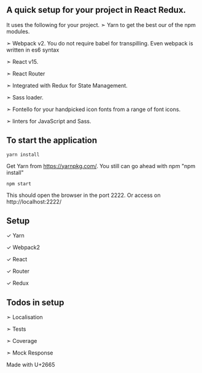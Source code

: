 ## A quick setup for your project in React Redux. 

It uses the following for your project.
&#10147; Yarn to get the best our of the npm modules.

&#10147; Webpack v2. You do not require babel for transpilling. Even webpack is written in es6 syntax

&#10147; React v15.

&#10147; React Router

&#10147; Integrated with Redux for State Management.

&#10147; Sass loader.

&#10147; Fontello for your handpicked icon fonts from a range of font icons.

&#10147; linters for JavaScript and Sass.


## To start the application
```
yarn install
```
Get Yarn from https://yarnpkg.com/. You still can go ahead with npm "npm install"
```
npm start
```

This should open the browser in the port 2222. Or access on http://localhost:2222/

## Setup
&#10003; Yarn

&#10003; Webpack2

&#10003; React

&#10003; Router

&#10003; Redux

## Todos in setup
&#10147; Localisation

&#10147; Tests

&#10147; Coverage

&#10147; Mock Response



Made with U+2665
